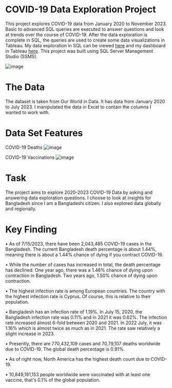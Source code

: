 # COVID-19 Data Exploration Project
This project explores COVID-19 data from January 2020 to November 2023. Basic to advanced SQL queries are executed to answer questions and look at trends over the course of COVID-19. After the data exploration is complete in SQL, the queries are used to create some data visualizations in Tableau. My data exploration in SQL can be viewed [here](https://github.com/bdr-code/PortfolioProjects/blob/main/PortfolioProject.sql) and my dashboard in Tableau [here](https://public.tableau.com/app/profile/md.abdur.rob/viz/PortfolioProject_16902999016690/Dashboard1).
This project was built using SQL Server Management Studio (SSMS).

![image](https://github.com/bdr-code/PortfolioProjects/assets/74000189/f738ac13-54c4-4f25-bca9-4fa6c5bc94f1)


# The Data
The dataset is taken from Our World in Data. It has data from January 2020 to July 2023. I manipulated the data in Excel to contain the columns I wanted to work with.

# Data Set Features
COVID-19 Deaths 
![image](https://github.com/bdr-code/PortfolioProjects/assets/74000189/d960222a-c72d-467c-87a1-2fecf7aee5c9)

COVID-19 Vaccinations
![image](https://github.com/bdr-code/PortfolioProjects/assets/74000189/c518882a-6efb-4588-8587-e9eb9c182c35)

# Task
The  project aims to explore 2020-2023 COVID-19 Data by asking and answering data exploration questions. 
I choose to look at insights for Bangladesh since I am a Bangladeshi citizen. I also explored data globally and regionally.


# Key Finding

•	As of 7/15/2023, there have been 2,043,485 COVID-19 cases in the Bangladesh. The current Bangladesh death percentage is about 1.44%, meaning there is about a 1.44% chance of dying if you contract COVID-19.

•	While the number of cases has increased in total, the death percentage has declined. One year ago, there was a 1.46% chance of dying upon contraction in Bangladesh. Two years ago, 1.50% chance of dying upon contraction. 

•	The highest infection rate is among European countries. The country with the highest infection rate is Cyprus. Of course, this is relative to their population.

•	Bangladesh has an infection rate of 1.19%. In July 15, 2020, the Bangladesh infection rate was 0.11% and in 2021 it was 0.62%. The infection rate increased almost 6-fold between 2020 and 2021.  In 2022 July, it was 1.16% which is almost twice as much as in 2021. The rate saw relatively a slight increase in 2023.

•	Presently, there are 770,432,109 cases and 70,79,107 deaths worldwide due to COVID-19. The global death percentage is 0.91%.

•	As of right now, North America has the highest death count due to COVID-19.

•	10,849,191,153 people worldwide were vaccinated with at least one vaccine, that's 0.1% of the global population.

